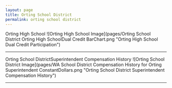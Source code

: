 ```yaml
---
layout: page
title: Orting School District
permalink: orting school district
---
```



Orting High School
![Orting High School Image](pages/Orting School District Orting High SchoolDual Credit BarChart.png "Orting High School Dual Credit Participation")

___

Orting School DistrictSuperintendent Compensation History
![Orting School District Image](pages/WA School District Compensation History for Orting Superintendent ConstantDollars.png "Orting School District Superintendent Compensation History")

___


